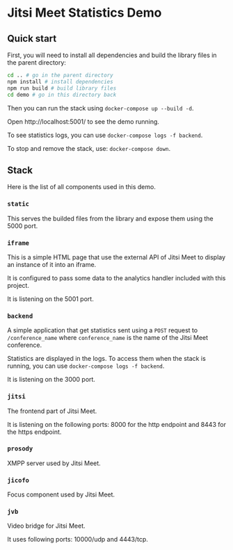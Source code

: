 # Jitsi Meet Statistics Demo

## Quick start

First, you will need to install all dependencies and build the library files in the parent directory:

```sh
cd .. # go in the parent directory
npm install # install dependencies
npm run build # build library files
cd demo # go in this directory back
```

Then you can run the stack using `docker-compose up --build -d`.

Open http://localhost:5001/ to see the demo running.

To see statistics logs, you can use `docker-compose logs -f backend`.

To stop and remove the stack, use: `docker-compose down`.

## Stack

Here is the list of all components used in this demo.

### `static`

This serves the builded files from the library and expose them using the 5000 port.

### `iframe`

This is a simple HTML page that use the external API of Jitsi Meet to display an instance of it into an iframe.

It is configured to pass some data to the analytics handler included with this project.

It is listening on the 5001 port.

### `backend`

A simple application that get statistics sent using a `POST` request to `/conference_name` where `conference_name` is the name of the Jitsi Meet conference.

Statistics are displayed in the logs.
To access them when the stack is running, you can use `docker-compose logs -f backend`.

It is listening on the 3000 port.

### `jitsi`

The frontend part of Jitsi Meet.

It is listening on the following ports: 8000 for the http endpoint and 8443 for the https endpoint.

### `prosody`

XMPP server used by Jitsi Meet.

### `jicofo`

Focus component used by Jitsi Meet.

### `jvb`

Video bridge for Jitsi Meet.

It uses following ports: 10000/udp and 4443/tcp.
